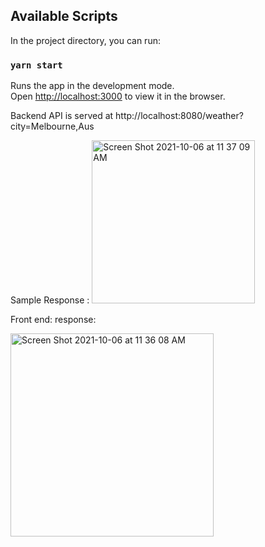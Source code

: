 ## Available Scripts

In the project directory, you can run:

### `yarn start`

Runs the app in the development mode.\
Open [http://localhost:3000](http://localhost:3000) to view it in the browser.

Backend API is served at http://localhost:8080/weather?city=Melbourne,Aus

Sample Response : <img width="261" alt="Screen Shot 2021-10-06 at 11 37 09 AM" src="https://user-images.githubusercontent.com/11075479/136149361-fe077357-50b1-4316-91bc-8748623f66d2.png">

Front end: response:

<img width="325" alt="Screen Shot 2021-10-06 at 11 36 08 AM" src="https://user-images.githubusercontent.com/11075479/136149260-d46226c9-b512-43d5-97e9-6ffb4eea18a9.png">
